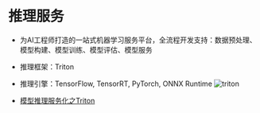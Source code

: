 # 推理服务

* 为AI工程师打造的一站式机器学习服务平台，全流程开发支持：数据预处理、模型构建、模型训练、模型评估、模型服务
* 推理框架：Triton
* 推理引擎：TensorFlow, TensorRT, PyTorch, ONNX Runtime
![triton](https://pic3.zhimg.com/v2-0fd6bd55aa8b41328c62b3c8b7b3eee6_r.jpg)

* [模型推理服务化之Triton](https://zhuanlan.zhihu.com/p/354058294)
